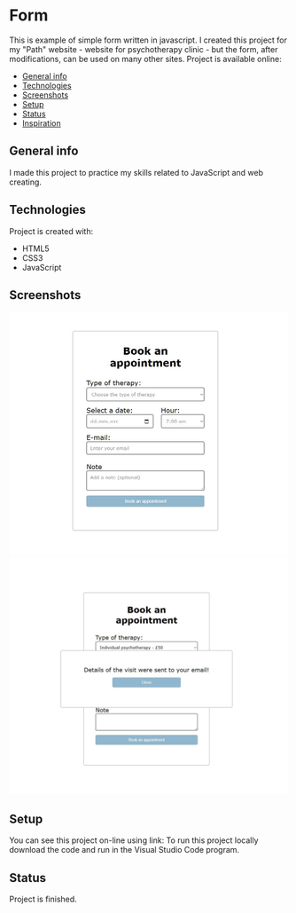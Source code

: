 # Form
This is example of simple form written in javascript. I created this project for my "Path" website - website for psychotherapy clinic - but the form, after modifications, can be used on many other sites.
Project is available online: 


* [General info](#general-info)
* [Technologies](#technologies)
* [Screenshots](#screenshots)
* [Setup](#setup)
* [Status](#status)
* [Inspiration](#inspiration)

## General info
I made this project to practice my skills related to JavaScript and web creating. 

## Technologies
Project is created with:
* HTML5
* CSS3
* JavaScript

## Screenshots
![Example screenshot](./img/1.jpg)
![Example screenshot](./img/2.jpg)


## Setup
You can see this project on-line using link:
To run this project locally download the code and run in the Visual Studio Code program. 

## Status
Project is finished.
